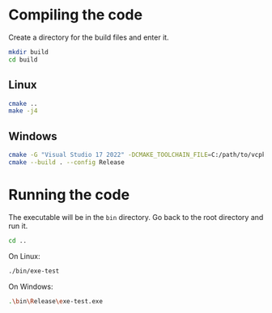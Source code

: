# Compiling the code

Create a directory for the build files and enter it.
```bash
mkdir build
cd build
```

## Linux

```bash
cmake ..
make -j4
```

## Windows

```bash
cmake -G "Visual Studio 17 2022" -DCMAKE_TOOLCHAIN_FILE=C:/path/to/vcpkg/scripts/buildsystems/vcpkg.cmake ..
cmake --build . --config Release
```

# Running the code

The executable will be in the `bin` directory. Go back to the root directory and run it.
```bash
cd ..
```

On Linux:
```bash
./bin/exe-test
```
On Windows:
```bash
.\bin\Release\exe-test.exe
```
